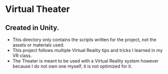 # Virtual Theater 
## Created in Unity.

- This directory only contains the scripts written for the project, not the assets or materials used.
- This project follows multiple Virtual Reality tips and tricks I learned in my VR class.
- The Theater is meant to be used with a Virtual Reality system however because I do not own one myself, it is not optimized for it.
